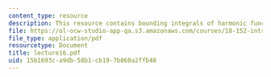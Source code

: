 ```yaml
---
content_type: resource
description: This resource contains bounding integrals of harmonic functions.
file: https://ol-ocw-studio-app-qa.s3.amazonaws.com/courses/18-152-introduction-to-partial-differential-equations-fall-2005/15b1693ca9db58b1cb197b860a2ffb48_lecture16.pdf
file_type: application/pdf
resourcetype: Document
title: lecture16.pdf
uid: 15b1693c-a9db-58b1-cb19-7b860a2ffb48
---
```

